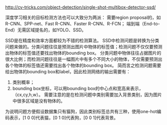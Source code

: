 http://cv-tricks.com/object-detection/single-shot-multibox-detector-ssd/

深度学习相关的目标检测方法也可以大致分为两派：
需要region proposal的，如R-CNN、SPP-net、Fast R-CNN、Faster R-CNN、R-FCN；
端到端（End-to-End）无需区域提名的，如YOLO、SSD。

SSD是在精度和效率方面都较为不错的检测算法。
SSD中检测问题是转换为分类问题来做的。分类问题往往是预测出图片中物体的标签值；检测问题不仅仅要预测出物体的标签值还要找出物体的bounding box。
分类问题中物体往往占据图片的很大比例；而检测问题往往是一幅图片中有多个不同大小的物体，不仅需要预测出各个物体的标签值还需要找出各个物体的bounding box。
简而言之检测问题需要给出物体的bounding box和label，因此检测网络的输出需要有：
1. 类别概率；
2. bounding box坐标，可以用bounding box的中心点和宽高来表示，（cx,cy,h,w）。
需要注意的是在检测问题中类别需要加入背景类别，因为图片中很多区域是没有物体的。

为说明问题方便假设数据集只有猫狗，因此类别标签总共有三种，使用one-hot编码表示，[1 0 0]代表猫，[0 1 0]代表狗，[0 0 1]代表背景。

